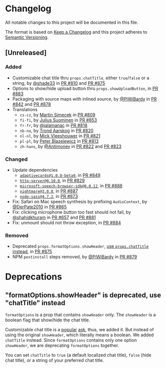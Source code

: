 # Changelog
All notable changes to this project will be documented in this file.

The format is based on [Keep a Changelog](http://keepachangelog.com/en/1.0.0/)
and this project adheres to [Semantic Versioning](http://semver.org/spec/v2.0.0.html).

## [Unreleased]
### Added
- Customizable chat title thru `props.chatTitle`, either `true`/`false` or a string, by [@shade33](https://github.com/shade33) in [PR #810](https://github.com/Microsoft/BotFramework-WebChat/pull/810) and [PR #875](https://github.com/Microsoft/BotFramework-WebChat/pull/875)
- Options to show/hide upload button thru `props.showUploadButton`, in [PR #883](https://github.com/Microsoft/BotFramework-WebChat/pull/883)
- Packaging with source maps with inlined source, by [@PiWiBardy](https://github.com/PiWiBardy) in [PR #842](https://github.com/Microsoft/BotFramework-WebChat/pull/842) and [PR #878](https://github.com/Microsoft/BotFramework-WebChat/pull/878)
- Translations
  - `cs-cz`, by [Martin Simecek](https://github.com/msimecek) in [PR #809](https://github.com/Microsoft/BotFramework-WebChat/pull/809)
  - `fi-fi`, by [Julius Suominen](https://github.com/jsur) in [PR #853](https://github.com/Microsoft/BotFramework-WebChat/pull/853)
  - `fr-fr`, by [@jalamanac](https://github.com/jalamanac) in [PR #818](https://github.com/Microsoft/BotFramework-WebChat/pull/818)
  - `nb-no`, by [Trond Aarskog](https://github.com/taarskog) in [PR #820](https://github.com/Microsoft/BotFramework-WebChat/pull/820)
  - `nl-nl`, by [Mick Vleeshouwer](https://github.com/iMicknl) in [PR #821](https://github.com/Microsoft/BotFramework-WebChat/pull/821)
  - `pl-pl`, by [Peter Blazejewicz](https://github.com/peterblazejewicz) in [PR #813](https://github.com/Microsoft/BotFramework-WebChat/pull/813)
  - `zh-hans`, by [@Antimoney](https://github.com/Antimoney) in [PR #822](https://github.com/Microsoft/BotFramework-WebChat/pull/822) and [PR #823](https://github.com/Microsoft/BotFramework-WebChat/pull/823)

### Changed
- Update dependencies
  - [`adaptivecards@1.0.0-beta9`](https://www.npmjs.com/package/adaptivecards), in [PR #849](https://github.com/Microsoft/BotFramework-WebChat/pull/849)
  - [`http-server@0.10.0`](https://www.npmjs.com/package/http-server), in [PR #829](https://github.com/Microsoft/BotFramework-WebChat/pull/829)
  - [`microsoft-speech-browser-sdk@0.0.12`](https://www.npmjs.com/package/microsoft-speech-browser-sdk), in [PR #888](https://github.com/Microsoft/BotFramework-WebChat/pull/888)
  - [`nightmare@3.0.0`](https://www.npmjs.com/package/nightmare), in [PR #887](https://github.com/Microsoft/BotFramework-WebChat/pull/887)
  - [`node-sass@4.7.2`](https://www.npmjs.com/package/node-sass), in [PR #873](https://github.com/Microsoft/BotFramework-WebChat/pull/873)
- Fix: Safari on Mac speech synthesis by prefixing `AudioContext`, by [@DerPate2010](https://github.com/DerPate2010) in [PR #865](https://github.com/Microsoft/BotFramework-WebChat/pull/865)
- Fix: clicking microphone button too fast should not fail, by [@shahidkhuram](https://github.com/shahidkhuram) in [PR #657](#657) and [PR #881](https://github.com/Microsoft/BotFramework-WebChat/pull/881)
- Fix: unmount should not throw exception, in [PR #884](https://github.com/Microsoft/BotFramework-WebChat/pull/884)

### Removed
- Deprecated `props.formatOptions.showHeader`, [use `props.chatTitle` instead](#formatoptionsshowheader-is-deprecated-use-chattitle-instead), in [PR #875](https://github.com/Microsoft/BotFramework-WebChat/pull/875)
- NPM `postinstall` steps removed, by [@PiWiBardy](https://github.com/PiWiBardy) in [PR #879](https://github.com/Microsoft/BotFramework-WebChat/pull/879)

# Deprecations

## "formatOptions.showHeader" is deprecated, use "chatTitle" instead

`formatOptions` is a prop that contains `showHeader` only. The `showHeader` is a boolean flag that show/hide the chat title.

Customizable chat title is a [popular](https://github.com/Microsoft/BotFramework-WebChat/issues/754) [ask](https://github.com/Microsoft/BotFramework-WebChat/pull/810), thus, we added it. But instead of using the original `showHeader`, which literally means a boolean. We added `chatTitle` instead. Since `formatOptions` contains only one option `showHeader`, we are deprecating `formatOptions` together.

You can set `chatTitle` to `true` (a default localized chat title), `false` (hide chat title), or a string of your preferred chat title.
